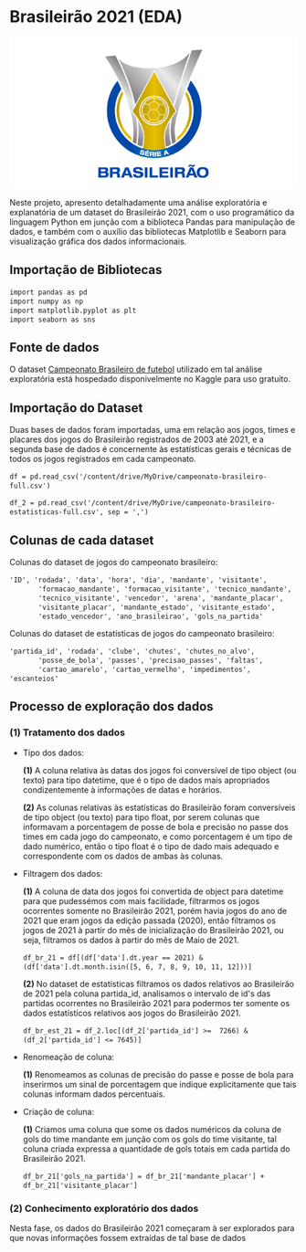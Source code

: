 # Brasileirão 2021 (EDA)

![](./img/Brasileirao.jpg)

Neste projeto, apresento detalhadamente uma análise exploratória e explanatória de um dataset do Brasileirão 2021, com o uso programático da linguagem Python em junção com a biblioteca Pandas para manipulação de dados, e também com o auxílio das bibliotecas Matplotlib e Seaborn para visualização gráfica dos dados informacionais. 

## Importação de Bibliotecas

```
import pandas as pd
import numpy as np
import matplotlib.pyplot as plt
import seaborn as sns

```

## Fonte de dados

O dataset [Campeonato Brasileiro de futebol](https://www.kaggle.com/datasets/adaoduque/campeonato-brasileiro-de-futebol) utilizado em tal análise exploratória está hospedado disponivelmente no Kaggle para uso gratuito.

## Importação do Dataset 

Duas bases de dados foram importadas, uma em relação aos jogos, times e placares dos jogos do Brasileirão registrados de 2003 até 2021, e a segunda base de dados é concernente às estatísticas gerais e técnicas de todos os jogos registrados em cada campeonato.

```
df = pd.read_csv('/content/drive/MyDrive/campeonato-brasileiro-full.csv')
```

```
df_2 = pd.read_csv('/content/drive/MyDrive/campeonato-brasileiro-estatisticas-full.csv', sep = ',')
```

## Colunas de cada dataset

Colunas do dataset de jogos do campeonato brasileiro:

```
'ID', 'rodada', 'data', 'hora', 'dia', 'mandante', 'visitante',
       'formacao_mandante', 'formacao_visitante', 'tecnico_mandante',
       'tecnico_visitante', 'vencedor', 'arena', 'mandante_placar',
       'visitante_placar', 'mandante_estado', 'visitante_estado',
       'estado_vencedor', 'ano_brasileirao', 'gols_na_partida'
```

Colunas do dataset de estatísticas de jogos do campeonato brasileiro:

```
'partida_id', 'rodada', 'clube', 'chutes', 'chutes_no_alvo',
       'posse_de_bola', 'passes', 'precisao_passes', 'faltas',
       'cartao_amarelo', 'cartao_vermelho', 'impedimentos', 'escanteios'
```
## Processo de exploração dos dados

### **(1)** Tratamento dos dados

* Tipo dos dados:
  
  **(1)** A coluna relativa às datas dos jogos foi conversível de tipo object (ou texto) para tipo datetime, que é o tipo de dados mais apropriados condizentemente à informações de datas e horários.
  
  **(2)** As colunas relativas às estatísticas do Brasileirão foram conversíveis de tipo object (ou texto) para tipo float, por serem colunas que informavam a porcentagem de posse de bola e precisão no passe dos times em cada jogo do campeonato, e como porcentagem é um tipo de dado numérico, então o tipo float é o tipo de dado mais adequado e correspondente com os dados de ambas às colunas.
  
* Filtragem dos dados:
  
  **(1)** A coluna de data dos jogos foi convertida de object para datetime para que pudessémos com mais facilidade, filtrarmos os jogos ocorrentes somente no Brasileirão 2021, porém havia jogos do ano de 2021 que eram jogos da edição passada (2020), então filtramos os jogos de 2021 à partir do mês de inicialização do Brasileirão 2021, ou seja, filtramos os dados à partir do mês de Maio de 2021.
  
  ```
  df_br_21 = df[(df['data'].dt.year == 2021) & (df['data'].dt.month.isin([5, 6, 7, 8, 9, 10, 11, 12]))]
  ```
 
  **(2)** No dataset de estatísticas filtramos os dados relativos ao Brasileirão de 2021 pela coluna partida_id, analisamos o intervalo de id's das partidas ocorrentes no Brasileirão 2021 para podermos ter somente os dados estatísticos relativos aos jogos do Brasileirão 2021.
  
  ```
  df_br_est_21 = df_2.loc[(df_2['partida_id'] >=  7266) & (df_2['partida_id'] <= 7645)]
  ```
  
* Renomeação de coluna:

  **(1)** Renomeamos as colunas de precisão do passe e posse de bola para inserirmos um sinal de porcentagem que indique explicitamente que tais colunas informam dados percentuais.
  
* Criação de coluna:

  **(1)** Criamos uma coluna que some os dados numéricos da coluna de gols do time mandante em junção com os gols do time visitante, tal coluna criada expressa a quantidade de gols totais em cada partida do Brasileirão 2021.
  
  ```
  df_br_21['gols_na_partida'] = df_br_21['mandante_placar'] + df_br_21['visitante_placar']
  ```
### **(2)** Conhecimento exploratório dos dados

Nesta fase, os dados do Brasileirão 2021 começaram à ser explorados para que novas informações fossem extraídas de tal base de dados
 
  

